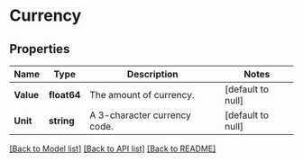 # Currency

## Properties
Name | Type | Description | Notes
------------ | ------------- | ------------- | -------------
**Value** | **float64** | The amount of currency. | [default to null]
**Unit** | **string** | A 3-character currency code. | [default to null]

[[Back to Model list]](../README.md#documentation-for-models) [[Back to API list]](../README.md#documentation-for-api-endpoints) [[Back to README]](../README.md)

